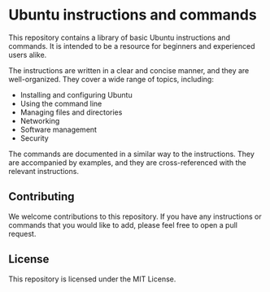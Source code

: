 # Ubuntu instructions and commands

This repository contains a library of basic Ubuntu instructions and commands. It is intended to be a resource for beginners and experienced users alike.

The instructions are written in a clear and concise manner, and they are well-organized. They cover a wide range of topics, including:

* Installing and configuring Ubuntu
* Using the command line
* Managing files and directories
* Networking
* Software management
* Security

The commands are documented in a similar way to the instructions. They are accompanied by examples, and they are cross-referenced with the relevant instructions.

## Contributing

We welcome contributions to this repository. If you have any instructions or commands that you would like to add, please feel free to open a pull request.

## License

This repository is licensed under the MIT License.
